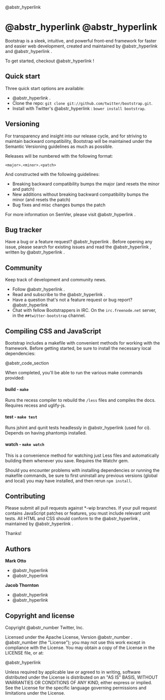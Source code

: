 @abstr_hyperlink 

#  @abstr_hyperlink @abstr_hyperlink 

Bootstrap is a sleek, intuitive, and powerful front-end framework for faster and easier web development, created and maintained by @abstr_hyperlink and @abstr_hyperlink .

To get started, checkout @abstr_hyperlink !

## Quick start

Three quick start options are available:

  * @abstr_hyperlink .
  * Clone the repo: `git clone git://github.com/twitter/bootstrap.git`.
  * Install with Twitter's @abstr_hyperlink : `bower install bootstrap`.



## Versioning

For transparency and insight into our release cycle, and for striving to maintain backward compatibility, Bootstrap will be maintained under the Semantic Versioning guidelines as much as possible.

Releases will be numbered with the following format:

`<major>.<minor>.<patch>`

And constructed with the following guidelines:

  * Breaking backward compatibility bumps the major (and resets the minor and patch)
  * New additions without breaking backward compatibility bumps the minor (and resets the patch)
  * Bug fixes and misc changes bumps the patch



For more information on SemVer, please visit @abstr_hyperlink .

## Bug tracker

Have a bug or a feature request? @abstr_hyperlink . Before opening any issue, please search for existing issues and read the @abstr_hyperlink , written by @abstr_hyperlink .

## Community

Keep track of development and community news.

  * Follow @abstr_hyperlink .
  * Read and subscribe to the @abstr_hyperlink .
  * Have a question that's not a feature request or bug report? @abstr_hyperlink 
  * Chat with fellow Bootstrappers in IRC. On the `irc.freenode.net` server, in the `##twitter-bootstrap` channel.



## Compiling CSS and JavaScript

Bootstrap includes a makefile with convenient methods for working with the framework. Before getting started, be sure to install the necessary local dependencies:

@abstr_code_section 

When completed, you'll be able to run the various make commands provided:

#### build - `make`

Runs the recess compiler to rebuild the `/less` files and compiles the docs. Requires recess and uglify-js.

#### test - `make test`

Runs jshint and qunit tests headlessly in @abstr_hyperlink (used for ci). Depends on having phantomjs installed.

#### watch - `make watch`

This is a convenience method for watching just Less files and automatically building them whenever you save. Requires the Watchr gem.

Should you encounter problems with installing dependencies or running the makefile commands, be sure to first uninstall any previous versions (global and local) you may have installed, and then rerun `npm install`.

## Contributing

Please submit all pull requests against *-wip branches. If your pull request contains JavaScript patches or features, you must include relevant unit tests. All HTML and CSS should conform to the @abstr_hyperlink , maintained by @abstr_hyperlink .

Thanks!

## Authors

**Mark Otto**

  * @abstr_hyperlink 
  * @abstr_hyperlink 



**Jacob Thornton**

  * @abstr_hyperlink 
  * @abstr_hyperlink 



## Copyright and license

Copyright @abstr_number Twitter, Inc.

Licensed under the Apache License, Version @abstr_number . @abstr_number (the "License"); you may not use this work except in compliance with the License. You may obtain a copy of the License in the LICENSE file, or at:

@abstr_hyperlink 

Unless required by applicable law or agreed to in writing, software distributed under the License is distributed on an "AS IS" BASIS, WITHOUT WARRANTIES OR CONDITIONS OF ANY KIND, either express or implied. See the License for the specific language governing permissions and limitations under the License.
